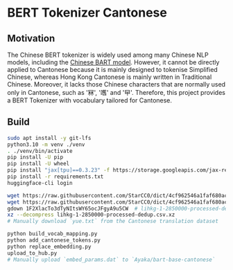 # BERT Tokenizer Cantonese

## Motivation

The Chinese BERT tokenizer is widely used among many Chinese NLP models, including the [Chinese BART model](https://huggingface.co/fnlp/bart-base-chinese). However, it cannot be directly applied to Cantonese because it is mainly designed to tokenise Simplified Chinese, whereas Hong Kong Cantonese is mainly written in Traditional Chinese. Moreover, it lacks those Chinese characters that are normally used only in Cantonese, such as '冧', '嚿' and '曱'. Therefore, this project provides a BERT Tokenizer with vocabulary tailored for Cantonese.

## Build

```sh
sudo apt install -y git-lfs
python3.10 -m venv ./venv
. ./venv/bin/activate
pip install -U pip
pip install -U wheel
pip install "jax[tpu]==0.3.23" -f https://storage.googleapis.com/jax-releases/libtpu_releases.html
pip install -r requirements.txt
huggingface-cli login
```

```sh
wget https://raw.githubusercontent.com/StarCC0/dict/4cf962546a1faf680ac8b15e8ff5d501c98a96ea/STCharacters.txt
wget https://raw.githubusercontent.com/StarCC0/dict/4cf962546a1faf680ac8b15e8ff5d501c98a96ea/TSCharacters.txt
gdown 1F2XlacTo3dTyNItsWY65ocJFgyA9u5CW  # lihkg-1-2850000-processed-dedup.csv.xz
xz --decompress lihkg-1-2850000-processed-dedup.csv.xz
# Manually download `yue.txt` from the Cantonese translation dataset
```

```sh
python build_vocab_mapping.py
python add_cantonese_tokens.py
python replace_embedding.py
upload_to_hub.py
# Manually upload `embed_params.dat` to `Ayaka/bart-base-cantonese`
```
